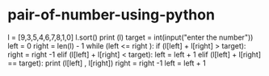 # pair-of-number-using-python
l = [9,3,5,4,6,7,8,1,0]
l.sort()
print (l)
target = int(input("enter the number"))
left = 0
right = len(l) - 1
while (left <= right ):
    if (l[left] + l[right] > target):
        right = right -1
    elif (l[left] + l[right] < target):
        left = left + 1
    elif (l[left] + l[right] == target):
        print (l[left] , l[right])
        right = right -1
        left = left + 1

        

